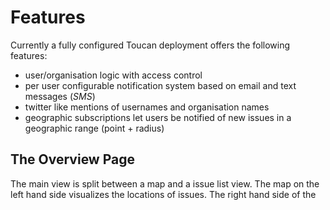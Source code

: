 # Features

Currently a fully configured Toucan deployment offers the following features:

- user/organisation logic with access control
- per user configurable notification system based on email and text messages (*SMS*)
- twitter like mentions of usernames  and organisation names
- geographic subscriptions let users be notified of new issues in a geographic range (point + radius)

## The Overview Page 
The main view is split between a map and a issue list view. 
The map on the left hand side visualizes the locations of issues. 
The right hand side of the 